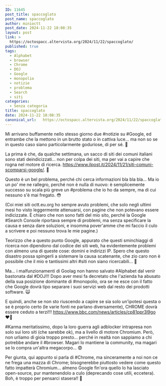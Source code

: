 ```yaml
---
ID: 11645
post_title: spaccoglato
post_name: spaccoglato
author: minioctt
post_date: 2024-11-22 18:08:35
layout: post
link: >
  https://octospacc.altervista.org/2024/11/22/spaccoglato/
published: true
tags:
  - Alphabet
  - browser
  - Chrome
  - DOJ
  - Google
  - monopolio
  - notizie
  - problema
  - Search
  - siti
categories:
  - Senza categoria
title: spaccoglato
date: 2024-11-22 18:08:35
canonical_url:   https://octospacc.altervista.org/2024/11/22/spaccoglato/
---
```

<!-- wp:paragraph -->
<p>Mi arrivano buffamente nello stesso giorno due #notizie su #Google, ed entrambe che la mettono in un brutto stato o in cattiva luce... ma non so se in questo caso siano particolarmente goduriose, di per sé. 🤨</p>
<!-- /wp:paragraph -->

<!-- wp:paragraph -->
<p>La prima è che, da qualche settimana, un sacco di siti dei comuni italiani sono stati deindicizzati... non per colpa dei siti, ma per vai a capire che rogna nel motore di ricerca. <a href="https://www.ilpost.it/2024/11/21/siti-comuni-scomparsi-google/">https://www.ilpost.it/2024/11/21/siti-comuni-scomparsi-google/</a>. 🤯</p>
<!-- /wp:paragraph -->

<!-- wp:paragraph -->
<p>Questo è un bel problema, perché chi cerca informazioni bla bla bla... Ma io un po' me ne rallegro, perché non è nulla di nuovo: è semplicemente successo su scala più greve un #problema che io ho da sempre, ma di cui nessuno s'è mai fregato. 😳</p>
<!-- /wp:paragraph -->

<!-- wp:paragraph -->
<p>(Coi miei siti octt.eu.org ho sempre avuto problemi, che solo negli ultimi mesi ho visto leggermente attenuarsi, con pagine che non potevano essere indicizzate. È chiaro che non sono fatti del mio sito, perché la Google #Search Console riportava sempre di problemi, ma senza specificare la causa e senza dare soluzioni, e insomma pover'amme che mi faccio il culo a scrivere e poi nessuno trova le mie pagine.)</p>
<!-- /wp:paragraph -->

<!-- wp:paragraph -->
<p>Teorizzo che a questo punto Google, appurato che questi sminchiaggi di ricerca non dipendono dal codice dei siti web, ha evidentemente problemi con almeno una di queste cose: domini e indirizzi IP. Spero che questo disastro possa spingerli a sistemare la causa scatenante, che zio caro non è possibile che il mio e tantissimi altri #siti non siano ricercabili... 🤬</p>
<!-- /wp:paragraph -->

<!-- wp:paragraph -->
<p>Ma... i malfunzionamenti di Goolag non hanno salvato #Alphabet dal venir bastonata dal #DOJ!!! Dopo aver mesi fa decretato che l'azienda ha abusato della sua posizione dominante di #monopolio, ora se ne esce con il fatto che Google dovrà tipo separare i suoi servizi web dal resto dei prodotti software. 🙀</p>
<!-- /wp:paragraph -->

<!-- wp:paragraph -->
<p>E quindi, anche se non sto riuscendo a capire se sia solo un'ipotesi questa o se è proprio certo (le varie fonti ne parlano diversamente), CHROME dovrà essere ceduto a terzi!!! <a href="https://www.bbc.com/news/articles/cp81ppr3l9go">https://www.bbc.com/news/articles/cp81ppr3l9go</a> ❤️‍🔥</p>
<!-- /wp:paragraph -->

<!-- wp:paragraph -->
<p>#Karma meritatissimo, dopo la loro guerra agli adblocker intrapresa non solo sui loro siti (che sarebbe ok), ma a livello di motore Chromium. Però, non urliamo di gioia troppo presto... perché in realtà non sappiamo a chi potrebbe andare il #browser. Magari lo mantiene la community, ma magari se lo compra un'altra megacorpo... 😨</p>
<!-- /wp:paragraph -->

<!-- wp:paragraph -->
<p>Per giunta, qui appunto si parla di #Chrome, ma sinceramente a noi non ce ne frega una mazza di Chrome; bisognerebbe piuttosto vedere come questo fatto impatterà Chromium... almeno Google fin'ora quello lo ha lasciato open-source, pur mantenendolo a culo (deprecando cose utili, eccetera). Boh, è troppo per pensarci stasera!! 🤫</p>
<!-- /wp:paragraph -->